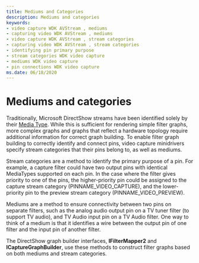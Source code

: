 ```yaml
---
title: Mediums and Categories
description: Mediums and categories
keywords:
- video capture WDK AVStream , mediums
- capturing video WDK AVStream , mediums
- video capture WDK AVStream , stream categories
- capturing video WDK AVStream , stream categories
- identifying pin primary purpose
- stream categories WDK video capture
- mediums WDK video capture
- pin connections WDK video capture
ms.date: 06/18/2020
---
```


# Mediums and categories

Traditionally, Microsoft DirectShow streams have been identified solely by their [Media Type](/previous-versions//ms787271(v=vs.85)). While this is sufficient for rendering simple filter graphs, more complex graphs and graphs that reflect a hardware topology require additional information for correct graph building. To enable filter graph building to correctly identify and connect pins, video capture minidrivers specify stream categories that their pins belong to, as well as mediums.

Stream categories are a method to identify the primary purpose of a pin. For example, a capture filter could have two output pins with identical MediaTypes supported on each pin. In the case where the filter gives priority to one of the pins, the higher-priority pin could be assigned to the capture stream category (PINNAME\_VIDEO\_CAPTURE), and the lower-priority pin to the preview stream category (PINNAME\_VIDEO\_PREVIEW).

Mediums are a method to ensure connectivity between two pins on separate filters, such as the analog audio output pin on a TV tuner filter (to support TV audio), and TV Audio input pin on a TV Audio filter. One way to think of a medium is that it identifies a wire between the output pin of one filter and the input pin of another filter.

The DirectShow graph builder interfaces, **IFilterMapper2** and **ICaptureGraphBuilder**, use these methods to construct filter graphs based on both mediums and stream categories.
